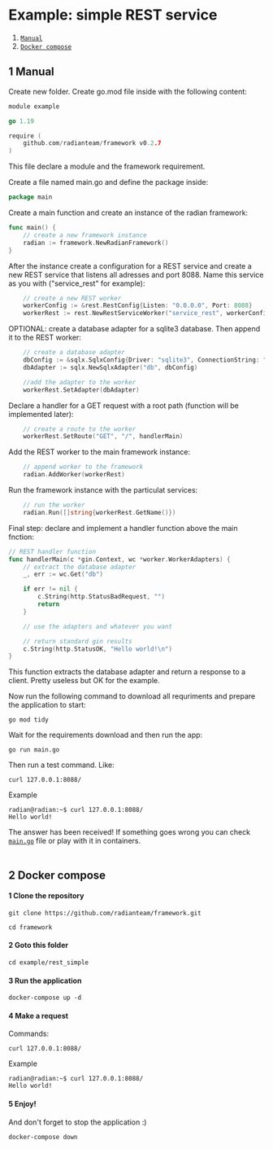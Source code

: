 # Example: simple REST service

1. [`Manual`](#1-manual)
2. [`Docker compose`](#2-docker-compose)

## 1 Manual

Create new folder. Create go.mod file inside with the following content:

``` go
module example

go 1.19

require (
	github.com/radianteam/framework v0.2.7
)
```

This file declare a module and the framework requirement.

Create a file named main.go and define the package inside:

``` go
package main
```

Create a main function and create an instance of the radian framework:

``` go
func main() {
	// create a new framework instance
	radian := framework.NewRadianFramework()
}
```

After the instance create a configuration for a REST service and create a new REST service that listens all adresses and port 8088. Name this service as you with ("service_rest" for example):

``` go
    // create a new REST worker
	workerConfig := &rest.RestConfig{Listen: "0.0.0.0", Port: 8088}
	workerRest := rest.NewRestServiceWorker("service_rest", workerConfig)
```

OPTIONAL: create a database adapter for a sqlite3 database. Then append it to the REST worker:

``` go
    // create a database adapter
	dbConfig := &sqlx.SqlxConfig{Driver: "sqlite3", ConnectionString: "db.sqlite"}
	dbAdapter := sqlx.NewSqlxAdapter("db", dbConfig)

	//add the adapter to the worker
	workerRest.SetAdapter(dbAdapter)
```

Declare a handler for a GET request with a root path (function will be implemented later):

``` go
    // create a route to the worker
	workerRest.SetRoute("GET", "/", handlerMain)
```

Add the REST worker to the main framework instance:

``` go
    // append worker to the framework
	radian.AddWorker(workerRest)
```

Run the framework instance with the particulat services:

``` go
    // run the worker
	radian.Run([]string{workerRest.GetName()})
```

Final step: declare and implement a handler function above the main fnction:

``` go
// REST handler function
func handlerMain(c *gin.Context, wc *worker.WorkerAdapters) {
	// extract the database adapter
	_, err := wc.Get("db")

	if err != nil {
		c.String(http.StatusBadRequest, "")
		return
	}

	// use the adapters and whatever you want

	// return standard gin results
	c.String(http.StatusOK, "Hello world!\n")
}
```

This function extracts the database adapter and return a response to a client. Pretty useless but OK for the example.
<br>

Now run the following command to download all requriments and prepare the application to start:

```
go mod tidy
```

Wait for the requirements download and then run the app:

```
go run main.go
```

Then run a test command. Like:
```
curl 127.0.0.1:8088/ 
```

Example
```
radian@radian:~$ curl 127.0.0.1:8088/                                   
Hello world!
```

The answer has been received! If something goes wrong you can check [`main.go`](main.go) file or play with it in containers.
<br><br>

## 2 Docker compose

#### 1 Clone the repository

```
git clone https://github.com/radianteam/framework.git
```
```
cd framework
```

#### 2 Goto this folder

```
cd example/rest_simple
```


#### 3 Run the application

```
docker-compose up -d
```

#### 4 Make a request
Commands:
```
curl 127.0.0.1:8088/ 
```

Example
```
radian@radian:~$ curl 127.0.0.1:8088/                                   
Hello world!
```

#### 5 Enjoy!

And don't forget to stop the application :)

```
docker-compose down
```
